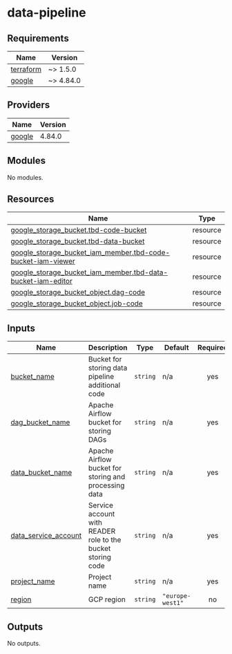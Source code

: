 # data-pipeline

<!-- BEGINNING OF PRE-COMMIT-TERRAFORM DOCS HOOK -->
## Requirements

| Name | Version |
|------|---------|
| <a name="requirement_terraform"></a> [terraform](#requirement\_terraform) | ~> 1.5.0 |
| <a name="requirement_google"></a> [google](#requirement\_google) | ~> 4.84.0 |

## Providers

| Name | Version |
|------|---------|
| <a name="provider_google"></a> [google](#provider\_google) | 4.84.0 |

## Modules

No modules.

## Resources

| Name | Type |
|------|------|
| [google_storage_bucket.tbd-code-bucket](https://registry.terraform.io/providers/hashicorp/google/latest/docs/resources/storage_bucket) | resource |
| [google_storage_bucket.tbd-data-bucket](https://registry.terraform.io/providers/hashicorp/google/latest/docs/resources/storage_bucket) | resource |
| [google_storage_bucket_iam_member.tbd-code-bucket-iam-viewer](https://registry.terraform.io/providers/hashicorp/google/latest/docs/resources/storage_bucket_iam_member) | resource |
| [google_storage_bucket_iam_member.tbd-data-bucket-iam-editor](https://registry.terraform.io/providers/hashicorp/google/latest/docs/resources/storage_bucket_iam_member) | resource |
| [google_storage_bucket_object.dag-code](https://registry.terraform.io/providers/hashicorp/google/latest/docs/resources/storage_bucket_object) | resource |
| [google_storage_bucket_object.job-code](https://registry.terraform.io/providers/hashicorp/google/latest/docs/resources/storage_bucket_object) | resource |

## Inputs

| Name | Description | Type | Default | Required |
|------|-------------|------|---------|:--------:|
| <a name="input_bucket_name"></a> [bucket\_name](#input\_bucket\_name) | Bucket for storing data pipeline additional code | `string` | n/a | yes |
| <a name="input_dag_bucket_name"></a> [dag\_bucket\_name](#input\_dag\_bucket\_name) | Apache Airflow bucket for storing DAGs | `string` | n/a | yes |
| <a name="input_data_bucket_name"></a> [data\_bucket\_name](#input\_data\_bucket\_name) | Apache Airflow bucket for storing and processing data | `string` | n/a | yes |
| <a name="input_data_service_account"></a> [data\_service\_account](#input\_data\_service\_account) | Service account with READER role to the bucket storing code | `string` | n/a | yes |
| <a name="input_project_name"></a> [project\_name](#input\_project\_name) | Project name | `string` | n/a | yes |
| <a name="input_region"></a> [region](#input\_region) | GCP region | `string` | `"europe-west1"` | no |

## Outputs

No outputs.
<!-- END OF PRE-COMMIT-TERRAFORM DOCS HOOK -->
